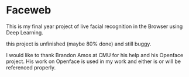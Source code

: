 # Faceweb

This is my final year project of live facial recognition in the Browser using Deep Learning. 

this project is unfinished (maybe 80% done) and still buggy.

I would like to thank Brandon Amos at CMU for his help and his Openface project. His work on Openface is used in my work
and either is or will be referenced properly.

